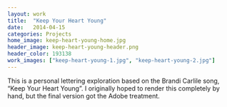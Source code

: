 ```yaml
---
layout: work
title:  "Keep Your Heart Young"
date:   2014-04-15
categories: Projects
home_image: keep-heart-young-home.jpg
header_image: keep-heart-young-header.png
header_color: 193138
work_images: ["keep-heart-young-1.jpg", "keep-heart-young-2.jpg"]
---
```


This is a personal lettering exploration based on the Brandi Carlile song, &ldquo;Keep Your Heart Young&rdquo;. I originally hoped to render this completely by hand, but the final version got the Adobe treatment.
